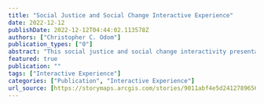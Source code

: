 ```yaml
---
title: "Social Justice and Social Change Interactive Experience"
date: 2022-12-12
publishDate: 2022-12-12T04:44:02.113578Z
authors: ["Christopher C. Odom"]
publication_types: ["0"]
abstract: "This social justice and social change interactivity presentation is an interactive audiovisual rhetorical argument for #BlackLivesMatter that employs digital media elements of both generative and participatory culture art. If only we could walk a single day in another person’s shoes... We are all the sum of each of our own unique experiences and reality is a perception based upon one’s vantage point within one’s immediate cultural narratives and awareness of the context. Just because you may not have personally killed anyone, does not mean killers do not exist. By the same token, stereotypes, hegemonic marginalizing tropes, systemic racism, and systemic injustice exist, whether or not you are an active participant, unwilling beneficiary, or injustice-denier. Systemic racism and injustice are pervasive and permeate throughout society. This social justice and social change interactive experience is designed as an educational learning tool and a visual rhetorical argument for the #BlackLivesMatter social movement."
featured: true
publication: ""
tags: ["Interactive Experience"]
categories: ["Publication", "Interactive Experience"]
url_source: [https://storymaps.arcgis.com/stories/9011abf4e5d2412789656a4ac7c3408e]
---
```


